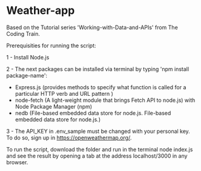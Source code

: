 # Weather-app

Based on the Tutorial series 'Working-with-Data-and-APIs' from The Coding Train.

Prerequisities for running the script:

1 - Install Node.js

2 - The next packages can be installed via terminal by typing 'npm install package-name':

- Express.js (provides methods to specify what function is called for a particular HTTP verb and URL pattern ) 
- node-fetch (A light-weight module that brings Fetch API to node.js) 
with Node Package Manager (npm) 
- nedb (File-based embedded data store for node.js. File-based embedded data store for node.js.)

3 - The API_KEY in .env_sample must be changed with your personal key. To do so, sign up in https://openweathermap.org/. 

To run the script, download the folder and run in the terminal node index.js and see the result by opening a tab at the address localhost/3000 in any browser.
